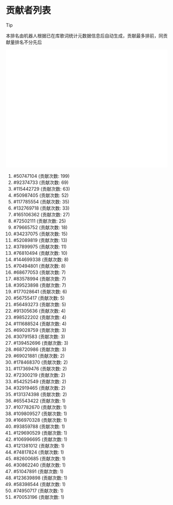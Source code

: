 # 贡献者列表

> [!TIP]
> 本排名由机器人根据已在库歌词统计元数据信息后自动生成，贡献最多排前，同贡献量排名不分先后

![贡献者头像画廊](./CONTRIBUTORS.svg)

1. #50747104 (贡献次数: 199)
2. #92374733 (贡献次数: 69)
3. #115442729 (贡献次数: 63)
4. #50987405 (贡献次数: 52)
5. #117785554 (贡献次数: 35)
6. #132769718 (贡献次数: 33)
7. #165106362 (贡献次数: 27)
8. #72502111 (贡献次数: 25)
9. #79665752 (贡献次数: 18)
10. #34237075 (贡献次数: 15)
11. #52089819 (贡献次数: 13)
12. #37899975 (贡献次数: 11)
13. #76810494 (贡献次数: 10)
14. #144699338 (贡献次数: 8)
15. #70494801 (贡献次数: 8)
16. #68677053 (贡献次数: 7)
17. #83578994 (贡献次数: 7)
18. #39523898 (贡献次数: 7)
19. #177028641 (贡献次数: 6)
20. #56755417 (贡献次数: 5)
21. #56493273 (贡献次数: 5)
22. #91305636 (贡献次数: 4)
23. #98522202 (贡献次数: 4)
24. #111688524 (贡献次数: 4)
25. #69028759 (贡献次数: 3)
26. #30791583 (贡献次数: 3)
27. #139452696 (贡献次数: 3)
28. #68720986 (贡献次数: 3)
29. #69021881 (贡献次数: 2)
30. #178468370 (贡献次数: 2)
31. #117369476 (贡献次数: 2)
32. #72300219 (贡献次数: 2)
33. #54252549 (贡献次数: 2)
34. #32919465 (贡献次数: 2)
35. #131374398 (贡献次数: 2)
36. #65543422 (贡献次数: 1)
37. #107782670 (贡献次数: 1)
38. #109809527 (贡献次数: 1)
39. #166970328 (贡献次数: 1)
40. #93859788 (贡献次数: 1)
41. #129690529 (贡献次数: 1)
42. #106996695 (贡献次数: 1)
43. #121381012 (贡献次数: 1)
44. #74817824 (贡献次数: 1)
45. #82600685 (贡献次数: 1)
46. #30862240 (贡献次数: 1)
47. #51047891 (贡献次数: 1)
48. #123639898 (贡献次数: 1)
49. #58398544 (贡献次数: 1)
50. #74950717 (贡献次数: 1)
51. #70053196 (贡献次数: 1)
